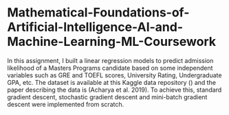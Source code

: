 # Mathematical-Foundations-of-Artificial-Intelligence-AI-and-Machine-Learning-ML-Coursework

In this assignment, I built a linear regression models to predict admission likelihood of a Masters Programs candidate based on some independent variables such as GRE and TOEFL scores, University Rating, Undergraduate GPA, etc. The dataset is available at this Kaggle data repository () and the paper describing the data is (Acharya et al. 2019). 
To achieve this, standard gradient descent, stochastic gradient descent and mini-batch gradient descent were implemented from scratch. 
